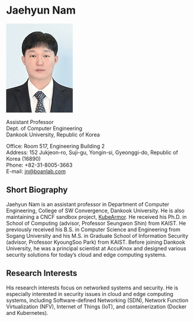 # Jaehyun Nam

![Jaehyun_Nam](https://github.com/nam-jaehyun/nam-jaehyun.github.io/blob/master/gitbook/images/jaehyun_nam.jpg?raw=true)

Assistant Professor  
Dept. of Computer Engineering  
Dankook University, Republic of Korea  

Office: Room 517, Engineering Building 2  
Address: 152 Jukjeon-ro, Suji-gu, Yongin-si, Gyeonggi-do, Republic of Korea (16890)  
Phone: +82-31-8005-3663  
E-mail: jn@boanlab.com  

## Short Biography

Jaehyun Nam is an assistant professor in Department of Computer Engineering, College of SW Convergence, Dankook University. He is also maintaining a CNCF sandbox project, [KubeArmor](https://github.com/kubearmor/KubeArmor). He received his Ph.D. in School of Computing (advisor, Professor Seungwon Shin) from KAIST. He previously received his B.S. in Computer Science and Engineering from Sogang University and his M.S. in Graduate School of Information Security (advisor, Professor KyoungSoo Park) from KAIST. Before joining Dankook University, he was a principal scientist at AccuKnox and designed various security solutions for today’s cloud and edge computing systems.

## Research Interests

His research interests focus on networked systems and security. He is especially interested in security issues in cloud and edge computing systems, including Software-defined Networking (SDN), Network Function Virtualization (NFV), Internet of Things (IoT), and containerization (Docker and Kubernetes).
